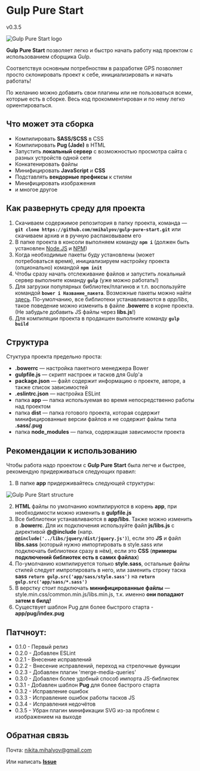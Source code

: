 # Gulp Pure Start

v0.3.5

![Gulp Pure Start logo](https://drive.google.com/uc?export=view&id=0B7lALWrgWMxpWkJ6a09MdnVYdmc)

**Gulp Pure Start** позволяет легко и быстро начать работу над проектом с использованием сборщика Gulp.

Соответствуя основным потребностям в разработке GPS позволяет просто склонировать проект к себе, инициализировать и начать работать!

По желанию можно добавить свои плагины или не пользоваться всеми, которые есть в сборке. Весь код прокомментирован и по нему легко ориентироваться.

## Что может эта сборка
 + Компилировать **SASS/SCSS** в CSS
 + Компилировать **Pug (Jade)** в HTML
 + Запустить **локальный сервер** с возможностью просмотра сайта с разных устройств одной сети
 + Конкатенировать файлы
 + Минифицировать **JavaScript** и **CSS**
 + Подставлять **вендорные префиксы** к стилям
 + Минифицировать изображения
 + и многое другое

## Как развернуть среду для проекта
 1. Скачиваем содержимое репозитория в папку проекта, команда — **`git clone https://github.com/nmihalyov/gulp-pure-start.git`** или скачиваем архив и в ручную распаковываем его
 2. В папке проекта в консоли выполняем команду **`npm i`** (должен быть установлен [Node.JS](https://nodejs.org/en/) и [NPM](https://www.npmjs.com/))
 3. Когда необходимые пакеты буду установлены (может потребоваться время), инициализируем настройку проекта (опционально) командой **`npm init`**
 4. Чтобы сразу начать отслеживание файлов и запустить локальный сервер выполните команду **`gulp`** (уже можно работать!)
 5. Для загрузки популярных библиотек/плагинов и т.п. воспользуйте командой **`bower i Название_пакета`**. Возможные пакеты можно найти [здесь](https://bower.io/search/). По-умолчанию, все библиотеки устанавливаются в *app/libs*, такое поведение можно изменить в файле **.bowerrc** в корне проекта. (Не забудьте добавить JS файлы через **libs.js**!)
 5. Для компиляции проекта в продакшен выполните команду **`gulp build`**

## Структура
Стуктура проекта предельно проста:
 + **.bowerrc** — настройка пакетного менеджера Bower
 + **gulpfile.js** — скрипт настроек и тасков для Gulp'а
 + **package.json** — файл содержит информацию о проекте, авторе, а также список зависимостей
 + **.eslintrc.json** — настройка ESLint
 + папка **app** — папка используемая во время непосредственно работы над проектом
 + папка **dist** — папка готового проекта, которая содержит минифицированные версии файлов и не содержит файлы типа **.sass/.pug**
 + папка **node_modules** — папка, содержащая зависимости проекта
 
## Рекомендации к использованию
Чтобы работа надо проектом с **Gulp Pure Start** была легче и быстрее, рекомендую придерживаться следующих правил:
1. В папке **app** придерживайтесь следующей структуры:
 
 ![Gulp Pure Start structure](https://drive.google.com/uc?export=view&id=0B7lALWrgWMxpMGluWWlCdEU2ZlE)

2. **HTML** файлы по умолчанию компилируются в корень **app**, при необходимости можно изменить в  **gulpfile.js**
3. Все библиотеки устанавливаются в **app/libs**. Также можно изменить в **.bowerrc**. Для их подключения используйте файл **js/libs.js** c директивой **@@include** (напр. **`@@include('../libs/jquery/dist/jquery.js')`**), если это **JS** и файл **libs.sass** (который нужно импортировать в style.sass или подключать библиотеки сразу в нём), если это **CSS** (**примеры подключений библиотек есть в самих файлах**)
4. По-умолчанию компилируется только **style.sass**, остальные файлы стилей следует импротировать в него, или заменить строку таска **sass** **`return gulp.src('app/sass/style.sass')`** на **`return gulp.src('app/sass/*.sass')`**
5. В верстку стоит подключать **минифицированные файлы** — style.min.css/common.min.js/libs.min.js, т.к. именно **они попадают затем в билд!**
6. Существует шаблон Pug для более быстрого старта - **app/pug/index.pug**

## Патчноут:
 + 0.1.0 - Первый релиз
 + 0.2.0 - Добавлен ESLint
 + 0.2.1 - Внесение исправлений
 + 0.2.2 - Внесение исправлений, переход на стрелочные функции
 + 0.2.3 - Добавлен плагин 'merge-media-queries'
 + 0.3.0 - Добавлен более удобный способ импорта JS-библиотек
 + 0.3.1 - Добавлен шаблон **Pug** для более бастрого старта
 + 0.3.2 - Исправление ошибок
 + 0.3.3 - Исправление ошибок работы тасков JS
 + 0.3.4 - Исправления недочётов
 + 0.3.5 - Убран плагин минификации SVG из-за проблем с изображением на выходе


## Обратная связь
Почта: [nikita.mihalyov@gmail.com](mailto:nikita.mihalyov@gmail.com)

Или написать **[Issue](https://github.com/nmihalyov/gulp-pure-start/issues/new)**
